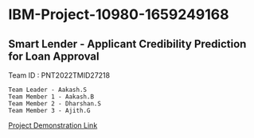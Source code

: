 # IBM-Project-10980-1659249168
## Smart Lender - Applicant Credibility Prediction for Loan Approval

Team ID : PNT2022TMID27218 
```
Team Leader - Aakash.S
Team Member 1 - Aakash.B
Team Member 2 - Dharshan.S
Team Member 3 - Ajith.G
```
[Project Demonstration Link](https://share.vidyard.com/watch/YCdzzsP2bEtobd1C6Htw5X)
